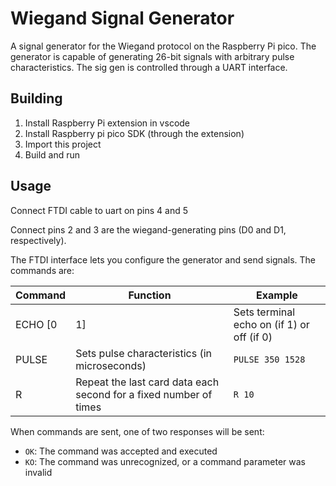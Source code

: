 # Wiegand Signal Generator

A signal generator for the Wiegand protocol on the Raspberry Pi pico. The generator is capable of generating 26-bit signals with arbitrary pulse characteristics. The sig gen is controlled through a UART interface.

## Building

1. Install Raspberry Pi extension in vscode
2. Install Raspberry pi pico SDK (through the extension)
3. Import this project
4. Build and run

## Usage

Connect FTDI cable to uart on pins 4 and 5

Connect pins 2 and 3 are the wiegand-generating pins (D0 and D1, respectively).

The FTDI interface lets you configure the generator and send signals. The commands are:

| Command | Function | Example |
| ------- | -------- | ------- |
| ECHO [0|1] | Sets terminal echo on (if 1) or off (if 0) | `ECHO 1` |
| PULSE <width> <duration> | Sets pulse characteristics (in microseconds) | `PULSE 350 1528` | SEND <facility> <user_id> | Generates wiegand card data | `SEND 12 3456` |
| R <times> | Repeat the last card data each second for a fixed number of times | `R 10`

When commands are sent, one of two responses will be sent:

- `OK`: The command was accepted and executed
- `KO`: The command was unrecognized, or a command parameter was invalid

